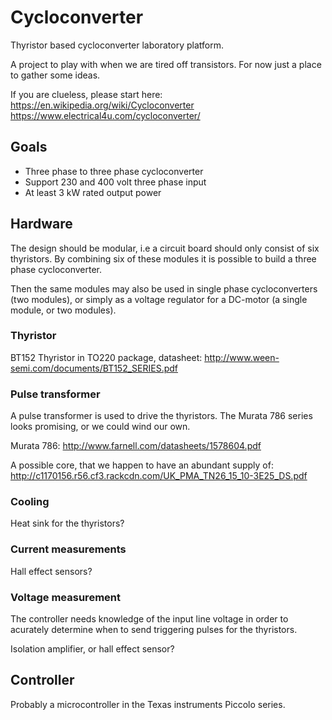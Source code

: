 # Cycloconverter
Thyristor based cycloconverter laboratory platform.

A project to play with when we are tired off transistors. For now just a place to gather some ideas.

If you are clueless, please start here: https://en.wikipedia.org/wiki/Cycloconverter
https://www.electrical4u.com/cycloconverter/

## Goals
* Three phase to three phase cycloconverter
* Support 230 and 400 volt three phase input
* At least 3 kW rated output power

## Hardware
The design should be modular, i.e a circuit board should only consist of six thyristors. By combining six of these modules it is possible to build a three phase cycloconverter.

Then the same modules may also be used in single phase cycloconverters (two modules), or simply as a voltage regulator for a DC-motor (a single module, or two modules).

### Thyristor
BT152 Thyristor in TO220 package, datasheet: http://www.ween-semi.com/documents/BT152_SERIES.pdf

### Pulse transformer
A pulse transformer is used to drive the thyristors. The Murata 786 series looks promising, or we could wind our own.

Murata 786:
http://www.farnell.com/datasheets/1578604.pdf

A possible core, that we happen to have an abundant supply of:
http://c1170156.r56.cf3.rackcdn.com/UK_PMA_TN26_15_10-3E25_DS.pdf

### Cooling
Heat sink for the thyristors?

### Current measurements
Hall effect sensors?

### Voltage measurement
The controller needs knowledge of the input line voltage in order to acurately determine when to send triggering pulses for the thyristors.

Isolation amplifier, or hall effect sensor?

## Controller
Probably a microcontroller in the Texas instruments Piccolo series.
